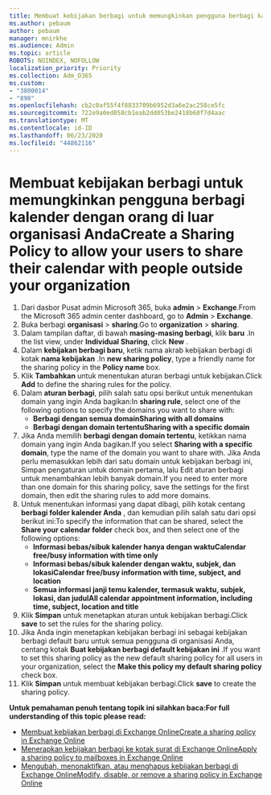```yaml
---
title: Membuat kebijakan berbagi untuk memungkinkan pengguna berbagi kalender dengan orang di luar organisasi Anda
ms.author: pebaum
author: pebaum
manager: mnirkhe
ms.audience: Admin
ms.topic: article
ROBOTS: NOINDEX, NOFOLLOW
localization_priority: Priority
ms.collection: Adm_O365
ms.custom:
- "3800014"
- "898"
ms.openlocfilehash: cb2c0af55f4f8833709b6952d3a6e2ac258ce5fc
ms.sourcegitcommit: 722e9a0ed058cb1eab2dd053be2418b60f7d4aac
ms.translationtype: MT
ms.contentlocale: id-ID
ms.lasthandoff: 06/23/2020
ms.locfileid: "44862116"
---
```

# <a name="create-a-sharing-policy-to-allow-your-users-to-share-their-calendar-with-people-outside-your-organization"></a><span data-ttu-id="5b06a-102">Membuat kebijakan berbagi untuk memungkinkan pengguna berbagi kalender dengan orang di luar organisasi Anda</span><span class="sxs-lookup"><span data-stu-id="5b06a-102">Create a Sharing Policy to allow your users to share their calendar with people outside your organization</span></span>

1. <span data-ttu-id="5b06a-103">Dari dasbor Pusat admin Microsoft 365, buka **admin**  >  **Exchange**.</span><span class="sxs-lookup"><span data-stu-id="5b06a-103">From the Microsoft 365 admin center dashboard, go to **Admin** > **Exchange**.</span></span>
2. <span data-ttu-id="5b06a-104">Buka berbagi **organisasi**  >  **sharing**.</span><span class="sxs-lookup"><span data-stu-id="5b06a-104">Go to **organization** > **sharing**.</span></span>
3. <span data-ttu-id="5b06a-105">Dalam tampilan daftar, di bawah **masing-masing berbagi**, klik **baru** .</span><span class="sxs-lookup"><span data-stu-id="5b06a-105">In the list view, under **Individual Sharing**, click **New** .</span></span>
4. <span data-ttu-id="5b06a-106">Dalam **kebijakan berbagi baru**, ketik nama akrab kebijakan berbagi di kotak **nama kebijakan** .</span><span class="sxs-lookup"><span data-stu-id="5b06a-106">In **new sharing policy**, type a friendly name for the sharing policy in the **Policy name** box.</span></span>
5. <span data-ttu-id="5b06a-107">Klik **Tambahkan** untuk menentukan aturan berbagi untuk kebijakan.</span><span class="sxs-lookup"><span data-stu-id="5b06a-107">Click **Add**  to define the sharing rules for the policy.</span></span>
6. <span data-ttu-id="5b06a-108">Dalam **aturan berbagi**, pilih salah satu opsi berikut untuk menentukan domain yang ingin Anda bagikan:</span><span class="sxs-lookup"><span data-stu-id="5b06a-108">In **sharing rule**, select one of the following options to specify the domains you want to share with:</span></span>
    - <span data-ttu-id="5b06a-109">**Berbagi dengan semua domain**</span><span class="sxs-lookup"><span data-stu-id="5b06a-109">**Sharing with all domains**</span></span>
    - <span data-ttu-id="5b06a-110">**Berbagi dengan domain tertentu**</span><span class="sxs-lookup"><span data-stu-id="5b06a-110">**Sharing with a specific domain**</span></span>
8. <span data-ttu-id="5b06a-111">Jika Anda memilih **berbagi dengan domain tertentu**, ketikkan nama domain yang ingin Anda bagikan.</span><span class="sxs-lookup"><span data-stu-id="5b06a-111">If you select **Sharing with a specific domain**, type the name of the domain you want to share with.</span></span> <span data-ttu-id="5b06a-112">Jika Anda perlu memasukkan lebih dari satu domain untuk kebijakan berbagi ini, Simpan pengaturan untuk domain pertama, lalu Edit aturan berbagi untuk menambahkan lebih banyak domain.</span><span class="sxs-lookup"><span data-stu-id="5b06a-112">If you need to enter more than one domain for this sharing policy, save the settings for the first domain, then edit the sharing rules to add more domains.</span></span>
9. <span data-ttu-id="5b06a-113">Untuk menentukan informasi yang dapat dibagi, pilih kotak centang **berbagi folder kalender Anda** , dan kemudian pilih salah satu dari opsi berikut ini:</span><span class="sxs-lookup"><span data-stu-id="5b06a-113">To specify the information that can be shared, select the **Share your calendar folder** check box, and then select one of the following options:</span></span>
    - <span data-ttu-id="5b06a-114">**Informasi bebas/sibuk kalender hanya dengan waktu**</span><span class="sxs-lookup"><span data-stu-id="5b06a-114">**Calendar free/busy information with time only**</span></span>
    - <span data-ttu-id="5b06a-115">**Informasi bebas/sibuk kalender dengan waktu, subjek, dan lokasi**</span><span class="sxs-lookup"><span data-stu-id="5b06a-115">**Calendar free/busy information with time, subject, and location**</span></span>
    - <span data-ttu-id="5b06a-116">**Semua informasi janji temu kalender, termasuk waktu, subjek, lokasi, dan judul**</span><span class="sxs-lookup"><span data-stu-id="5b06a-116">**All calendar appointment information, including time, subject, location and title**</span></span>
11. <span data-ttu-id="5b06a-117">Klik **Simpan** untuk menetapkan aturan untuk kebijakan berbagi.</span><span class="sxs-lookup"><span data-stu-id="5b06a-117">Click **save** to set the rules for the sharing policy.</span></span>
12. <span data-ttu-id="5b06a-118">Jika Anda ingin menetapkan kebijakan berbagi ini sebagai kebijakan berbagi default baru untuk semua pengguna di organisasi Anda, centang kotak **Buat kebijakan berbagi default kebijakan ini** .</span><span class="sxs-lookup"><span data-stu-id="5b06a-118">If you want to set this sharing policy as the new default sharing policy for all users in your organization, select the **Make this policy my default sharing policy** check box.</span></span>
13. <span data-ttu-id="5b06a-119">Klik **Simpan** untuk membuat kebijakan berbagi.</span><span class="sxs-lookup"><span data-stu-id="5b06a-119">Click **save** to create the sharing policy.</span></span>  

<span data-ttu-id="5b06a-120">**Untuk pemahaman penuh tentang topik ini silahkan baca:**</span><span class="sxs-lookup"><span data-stu-id="5b06a-120">**For full understanding of this topic please read:**</span></span>

- [<span data-ttu-id="5b06a-121">Membuat kebijakan berbagi di Exchange Online</span><span class="sxs-lookup"><span data-stu-id="5b06a-121">Create a sharing policy in Exchange Online</span></span>](https://docs.microsoft.com/exchange/sharing/sharing-policies/create-a-sharing-policy)
- [<span data-ttu-id="5b06a-122">Menerapkan kebijakan berbagi ke kotak surat di Exchange Online</span><span class="sxs-lookup"><span data-stu-id="5b06a-122">Apply a sharing policy to mailboxes in Exchange Online</span></span>](https://docs.microsoft.com/exchange/sharing/sharing-policies/apply-a-sharing-policy)
- [<span data-ttu-id="5b06a-123">Mengubah, menonaktifkan, atau menghapus kebijakan berbagi di Exchange Online</span><span class="sxs-lookup"><span data-stu-id="5b06a-123">Modify, disable, or remove a sharing policy in Exchange Online</span></span>](https://docs.microsoft.com/exchange/sharing/sharing-policies/modify-a-sharing-policy)